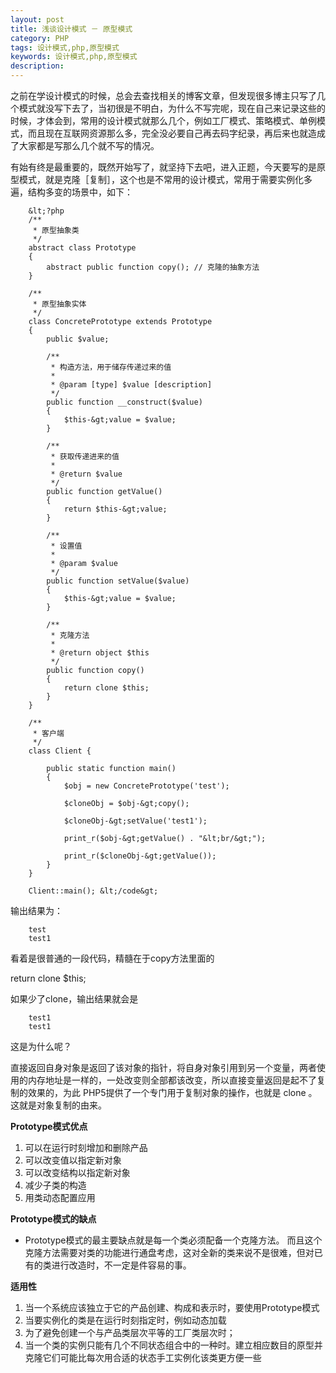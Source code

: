 ```yaml
---
layout: post
title: 浅谈设计模式 － 原型模式
category: PHP
tags: 设计模式,php,原型模式
keywords: 设计模式,php,原型模式
description: 
---
```


之前在学设计模式的时候，总会去查找相关的博客文章，但发现很多博主只写了几个模式就没写下去了，当初很是不明白，为什么不写完呢，现在自己来记录这些的时候，才体会到，常用的设计模式就那么几个，例如工厂模式、策略模式、单例模式，而且现在互联网资源那么多，完全没必要自己再去码字纪录，再后来也就造成了大家都是写那么几个就不写的情况。

有始有终是最重要的，既然开始写了，就坚持下去吧，进入正题，今天要写的是原型模式，就是克隆［复制］，这个也是不常用的设计模式，常用于需要实例化多遍，结构多变的场景中，如下：

        &lt;?php
        /**
         * 原型抽象类
         */
        abstract class Prototype 
        {
            abstract public function copy(); // 克隆的抽象方法
        }
        
        /** 
         * 原型抽象实体 
         */ 
        class ConcretePrototype extends Prototype 
        {
            public $value;
        
            /**
             * 构造方法，用于储存传递过来的值
             *
             * @param [type] $value [description]
             */
            public function __construct($value)
            {
                $this-&gt;value = $value;
            }
        
            /**
             * 获取传递进来的值
             *
             * @return $value
             */
            public function getValue()
            {
                return $this-&gt;value;
            }
        
            /**
             * 设置值
             *
             * @param $value 
             */
            public function setValue($value)
            {
                $this-&gt;value = $value;
            }
        
            /**
             * 克隆方法
             *
             * @return object $this
             */
            public function copy()
            {
                return clone $this;
            }
        }
        
        /** 
         * 客户端 
         */ 
        class Client {
        
            public static function main()
            {
                $obj = new ConcretePrototype('test');
        
                $cloneObj = $obj-&gt;copy();
        
                $cloneObj-&gt;setValue('test1');
        
                print_r($obj-&gt;getValue() . "&lt;br/&gt;");
        
                print_r($cloneObj-&gt;getValue());
            }
        }
        
        Client::main(); &lt;/code&gt;


输出结果为：

        test
        test1


看着是很普通的一段代码，精髓在于copy方法里面的

return clone $this;

如果少了clone，输出结果就会是

        test1
        test1


这是为什么呢？

直接返回自身对象是返回了该对象的指针，将自身对象引用到另一个变量，两者使用的内存地址是一样的，一处改变则全部都该改变，所以直接变量返回是起不了复制的效果的，为此 PHP5提供了一个专门用于复制对象的操作，也就是 clone 。这就是对象复制的由来。

**Prototype模式优点**


1.  可以在运行时刻增加和删除产品 
2.  可以改变值以指定新对象 
3.  可以改变结构以指定新对象 
4.  减少子类的构造 
5.  用类动态配置应用 


**Prototype模式的缺点**


* Prototype模式的最主要缺点就是每一个类必须配备一个克隆方法。 而且这个克隆方法需要对类的功能进行通盘考虑，这对全新的类来说不是很难，但对已有的类进行改造时，不一定是件容易的事。 


**适用性**


1.  当一个系统应该独立于它的产品创建、构成和表示时，要使用Prototype模式 
2.  当要实例化的类是在运行时刻指定时，例如动态加载 
3.  为了避免创建一个与产品类层次平等的工厂类层次时； 
4.  当一个类的实例只能有几个不同状态组合中的一种时。建立相应数目的原型并克隆它们可能比每次用合适的状态手工实例化该类更方便一些



